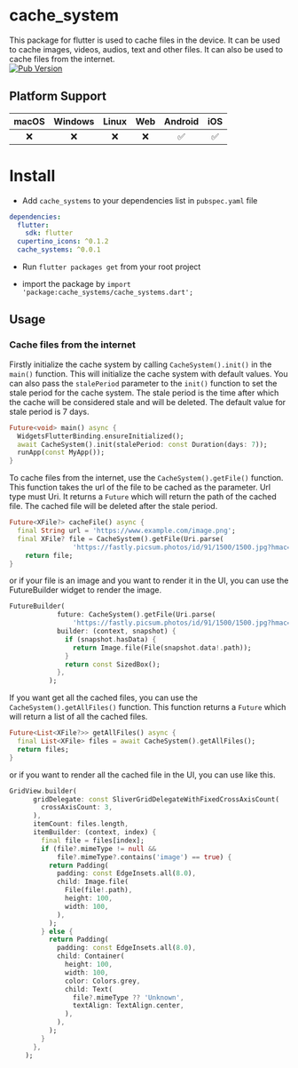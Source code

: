 # cache_system

This package for flutter is used to cache files in the device. It can be used to cache images, videos, audios, text and other files. It can also be used to cache files from the internet.
<br>
[![Pub Version](https://img.shields.io/pub/v/cache_systems)](https://pub.dev/packages/cache_systems)

## Platform Support

| macOS | Windows | Linux | Web | Android | iOS |
| :---: | :-----: | :---: | :-: | :-----: | :-: |
|  ❌   |   ❌    |  ❌   | ❌  |   ✅    | ✅  |

# Install

- Add `cache_systems` to your dependencies list in `pubspec.yaml` file

```yaml
dependencies:
  flutter:
    sdk: flutter
  cupertino_icons: ^0.1.2
  cache_systems: ^0.0.1
```

- Run `flutter packages get` from your root project

- import the package by `import 'package:cache_systems/cache_systems.dart';`

## Usage

### Cache files from the internet

Firstly initialize the cache system by calling `CacheSystem().init()` in the `main()` function. This will initialize the cache system with default values. You can also pass the `stalePeriod` parameter to the `init()` function to set the stale period for the cache system. The stale period is the time after which the cache will be considered stale and will be deleted. The default value for stale period is 7 days.

```dart
Future<void> main() async {
  WidgetsFlutterBinding.ensureInitialized();
  await CacheSystem().init(stalePeriod: const Duration(days: 7));
  runApp(const MyApp());
}
```

To cache files from the internet, use the `CacheSystem().getFile()` function. This function takes the url of the file to be cached as the parameter. Url type must Uri. It returns a `Future` which will return the path of the cached file. The cached file will be deleted after the stale period.

```dart
Future<XFile?> cacheFile() async {
  final String url = 'https://www.example.com/image.png';
  final XFile? file = CacheSystem().getFile(Uri.parse(
                'https://fastly.picsum.photos/id/91/1500/1500.jpg?hmac=gFLcWG7TwMqsOm5ZizQJNJ2tYsENkSQdMMmNNp8Avvs'));
    return file;
}
```

or if your file is an image and you want to render it in the UI, you can use the FutureBuilder widget to render the image.

```dart
FutureBuilder(
            future: CacheSystem().getFile(Uri.parse(
                'https://fastly.picsum.photos/id/91/1500/1500.jpg?hmac=gFLcWG7TwMqsOm5ZizQJNJ2tYsENkSQdMMmNNp8Avvs')),
            builder: (context, snapshot) {
              if (snapshot.hasData) {
                return Image.file(File(snapshot.data!.path));
              }
              return const SizedBox();
            },
          );
```

If you want get all the cached files, you can use the `CacheSystem().getAllFiles()` function. This function returns a `Future` which will return a list of all the cached files.

```dart
Future<List<XFile?>> getAllFiles() async {
  final List<XFile> files = await CacheSystem().getAllFiles();
  return files;
}
```

or if you want to render all the cached file in the UI, you can use like this.

```dart
GridView.builder(
      gridDelegate: const SliverGridDelegateWithFixedCrossAxisCount(
        crossAxisCount: 3,
      ),
      itemCount: files.length,
      itemBuilder: (context, index) {
        final file = files[index];
        if (file?.mimeType != null &&
            file?.mimeType?.contains('image') == true) {
          return Padding(
            padding: const EdgeInsets.all(8.0),
            child: Image.file(
              File(file!.path),
              height: 100,
              width: 100,
            ),
          );
        } else {
          return Padding(
            padding: const EdgeInsets.all(8.0),
            child: Container(
              height: 100,
              width: 100,
              color: Colors.grey,
              child: Text(
                file?.mimeType ?? 'Unknown',
                textAlign: TextAlign.center,
              ),
            ),
          );
        }
      },
    );
```
